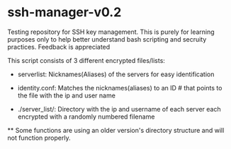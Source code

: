 # ssh-manager-v0.2
Testing repository for SSH key management.
This is purely for learning purposes only to help better understand bash scripting and secruity practices.
Feedback is appreciated

This script consists of 3 different encrypted files/lists:

  - serverlist: Nicknames(Aliases) of the servers for easy identification
  
 -  identity.conf:  Matches the nicknames(aliases) to an ID # that points to the file with the ip and user name
	
 - ./server_list/:  Directory with the ip and username of each server each encrypted with a randomly numbered filename
 
 ** Some functions are using an older version's directory structure and will not function properly. 
